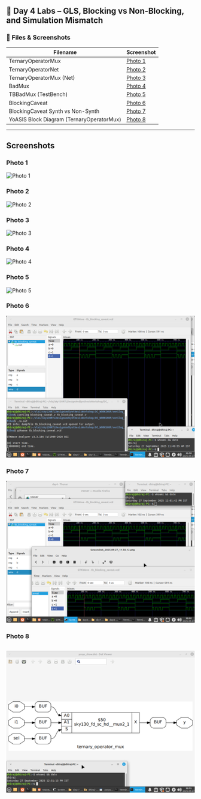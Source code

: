 ## 📘 Day 4 Labs – GLS, Blocking vs Non-Blocking, and Simulation Mismatch

### 🔎 Files & Screenshots


| Filename               | Screenshot |
|-------------------------|------------|
| TernaryOperatorMux      | [Photo 1](#photo-1) |
| TernaryOperatorNet      | [Photo 2](#photo-2) |
| TernaryOperatorMux (Net)| [Photo 3](#photo-3) |
| BadMux                  | [Photo 4](#photo-4) |
| TBBadMux (TestBench)    | [Photo 5](#photo-5) |
| BlockingCaveat          | [Photo 6](#photo-6) |
| BlockingCaveat Synth vs Non-Synth | [Photo 7](#photo-7) |
| YoASIS Block Diagram (TernaryOperatorMux) | [Photo 8](#photo-8) |

---

## Screenshots

### Photo 1
![Photo 1]()

### Photo 2
![Photo 2](photo2.png)

### Photo 3
![Photo 3](photo3.png)

### Photo 4
![Photo 4](photo4.png)

### Photo 5
![Photo 5](photo5.png)

### Photo 6
![Photo 6](https://github.com/Dhiraj4-alt/vsd_RISC_V_week1/blob/day4_Labs/Screenshot_2025-09-27_11-50-12.png)


### Photo 7
![Photo 7](https://github.com/Dhiraj4-alt/vsd_RISC_V_week1/blob/day4_Labs/Screenshot_2025-09-27_12-02-18.png)

### Photo 8
![Photo 8](https://github.com/Dhiraj4-alt/vsd_RISC_V_week1/blob/day4_Labs/Screenshot_2025-09-27_12-51-24.png)
--

